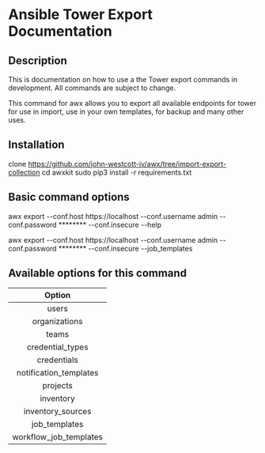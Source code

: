 # Ansible Tower Export Documentation

## Description
This is documentation on how to use a the Tower export commands in development. All commands are subject to change.

This command for awx allows you to export all available endpoints for tower for use in import, use in your own templates, for backup and many other uses.

## Installation
clone https://github.com/john-westcott-iv/awx/tree/import-export-collection
cd awxkit
sudo pip3 install -r requirements.txt

## Basic command options
awx export --conf.host https://localhost --conf.username admin --conf.password ******** --conf.insecure --help

awx export --conf.host https://localhost --conf.username admin --conf.password ******** --conf.insecure --job_templates

## Available options for this command
|Option|
|:---:|
|users|
|organizations|
|teams|
|credential_types|
|credentials|
|notification_templates|
|projects|
|inventory|
|inventory_sources|
|job_templates|
|workflow_job_templates|
